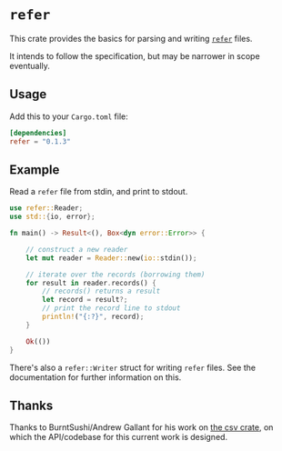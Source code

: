 # `refer`

This crate provides the basics for parsing and writing <a href="https://manpages.ubuntu.com/manpages/focal/en/man1/refer.1.html">`refer`</a> files.

It intends to follow the specification, but may be narrower in scope eventually.

## Usage

Add this to your `Cargo.toml` file: 

```toml
[dependencies]
refer = "0.1.3"
```

## Example

Read a `refer` file from stdin, and print to stdout.

```rust
use refer::Reader;
use std::{io, error};

fn main() -> Result<(), Box<dyn error::Error>> {

    // construct a new reader
    let mut reader = Reader::new(io::stdin());

    // iterate over the records (borrowing them)
    for result in reader.records() {
        // records() returns a result
        let record = result?;
        // print the record line to stdout
        println!("{:?}", record);
    }

    Ok(())
}

```

There's also a `refer::Writer` struct for writing `refer` files. See the documentation for further information on this.

## Thanks

Thanks to BurntSushi/Andrew Gallant for his work on <a href="https://github.com/BurntSushi/rust-csv/tree/master">the csv crate</a>, on which the API/codebase for this current work is designed.